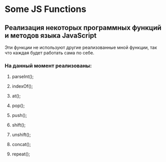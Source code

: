 # Some JS Functions

## Реализация некоторых программных функций и методов языка JavaScript

Эти функции не используют другие реализованные мной функции, так что каждая будет работать сама по себе.

### На данный момент реализованы:

1) parseInt();

2) indexOf();

3) at();

4) pop();

5) push();

6) shift();

7) unshift();

8) concat();

9) repeat();
